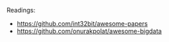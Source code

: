Readings:
- https://github.com/int32bit/awesome-papers
- https://github.com/onurakpolat/awesome-bigdata